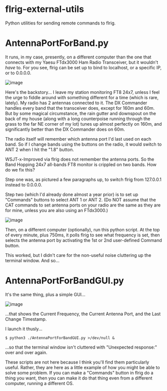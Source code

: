 # flrig-external-utils
Python utilities for sending remote commands to flrig.

# AntennaPortForBand.py
It runs, in my case, presently, on a different computer than the one that connects with my Yaesu FTdx3000 Ham Radio Transceiver, but it
wouldn't *have* to. For you see, flrig can be set up to bind to localhost, or a specific IP, or to 0.0.0.0.

![image](https://github.com/user-attachments/assets/c66ce5e9-f545-42ab-9d0a-5f5751a8df7c)

Here's the backstory... I leave my station monitoring FT8 24x7, unless I feel the urge to fiddle around with something different for a 
time (which is rare, lately). My radio has 2 antennas connected to it. The DX Commander handles every band that the transceiver does,
except for 160m and 60m. But by some magical circumstance, the rain gutter and downspout on the back of my house (along with a long
counterpoise running through the grass to the far NE corner of my lot) tunes up almost perfectly on 160m, and significantly better than
the DX Commander does on 60m.

The radio itself will remember which antenna port I'd last used on each band. So if I change bands using the buttons on the radio, it
would switch to ANT 2 when I hit the "1.8" button.

WSJT-x-Improved via flrig does not remember the antenna ports. So the Band Hopping 24x7 all-bands FT8 monitor is crippled on two bands.
How do we fix this?

Step one was, as pictured a few paragraphs up, to switch flrig from 127.0.0.1 instead to 0.0.0.0.

Step two (which I'd already done almost a year prior) is to set up "Commands" buttons to select ANT 1 or ANT 2. (Do NOT assume that
the CAT commands to set antenna ports on your radio are the same as they are for mine, unless you are also using an FTdx3000.)

![image](https://github.com/user-attachments/assets/cb538cf1-f659-43c1-a3a2-6d6f4230635c)

Then, on a different computer (optionally), run this python script. At the top of every minute, plus 750ms, it polls flrig to see what
frequency is set, then selects the antenna port by activating the 1st or 2nd user-defined Command button.

This worked, but I didn't care for the non-useful noise cluttering up the terminal window. And so...

# AntennaPortForBandGUI.py

It's the same thing, plus a simple GUI...

![image](https://github.com/user-attachments/assets/7483cd61-a6f8-400c-aa4e-6a4f7332c5d8)

...that shows the Current Frequency, the Current Antenna Port, and the Last Change Timestamp.

I launch it thusly...

```$ python3 ./AntennaPortForBandGUI.py >/dev/null &```

...so that the terminal window isn't cluttered with "Unexpected response:" over and over again.

These scripts are not here because I think you'll find them particularly useful. Rather, they are here as a little example of how you
might be able to solve some problem. If you can make a "Commands" button in flrig do a thing you want, then you can make it do that thing
even from a different computer, running a different OS.
